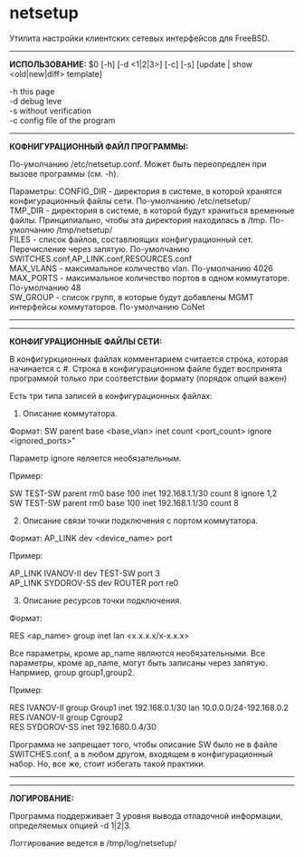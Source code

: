 # netsetup
Утилита настройки клиентских сетевых интерфейсов для FreeBSD.

---------------------------------------------------------------------------------
<b>ИСПОЛЬЗОВАНИЕ:</b>
$0 [-h] [-d <1|2|3>] [-с] [-s] [update | show <old|new|diff> template]

-h	this page<br>
-d	debug leve<br>
-s	without verification<br>
-c	config file of the program<br>

---------------------------------------------------------------------------------
<b>КОФНИГУРАЦИОННЫЙ ФАЙЛ ПРОГРАММЫ:</b>

По-умолчанию /etc/netsetup.conf. Может быть переопредлен при вызове программы (см. -h).

Параметры:
CONFIG_DIR - директория в системе, в которой хранятся конфигурационный файлы сети.
	По-умолчанию /etc/netsetup/<br>
TMP_DIR - директория в системе, в которой будут храниться временные файлы. Принципиально,
	чтобы эта директория находилась в /tmp.
	По-умолчанию /tmp/netsetup/<br>
FILES - список файлов, составлюящих конфигурационный сет. Перечисление через запятую.
	По-умолчанию SWITCHES.conf,AP_LINK.conf,RESOURCES.conf<br>
MAX_VLANS - максимальное количество vlan. По-умолчанию 4026<br>
MAX_PORTS - максимальное количество портов в одном коммутаторе. По-умолчанию 48<br>
SW_GROUP - список групп, в которые будут добавлены MGMT интерфейсы коммутаторов. По-умолчанию CoNet<br>

---------------------------------------------------------------------------------
---------------------------------------------------------------------------------
<b>КОНФИГУРАЦИОННЫЕ ФАЙЛЫ СЕТИ:</b>

В конфигуркционных файлах комментарием считается строка, которая начинается с #.
Строка в конфигурационном файле будет воспринята программой только при соответствии формату (порядок опций важен)

Есть три типа записей в конфигурационных файлах:

1. Описание коммутатора.

Формат: SW <name> parent <parent netif> base <base_vlan> inet <gateway ip with bitmask> count <port_count> ignore <ignored_ports>"

Параметр ignore является необязательным.

Пример:

SW TEST-SW parent rm0 base 100 inet 192.168.1.1/30 count 8 ignore 1,2<br>
SW TEST-SW parent rm0 base 100 inet 192.168.1.1/30 count 8

2. Описание связи точки подключения с портом коммутатора.

Формат: AP_LINK <ap name> dev <device_name> port <port name>

Пример:

AP_LINK IVANOV-II dev TEST-SW port 3<br>
AP_LINK SYDOROV-SS dev ROUTER port re0


3. Описание ресурсов точки подключения.

Формат:

RES <ap_name> group <group name> inet <gateway ip with bitmask> lan <x.x.x.x/x-x.x.x>

Все параметры, кроме ap_name являются необязательными.
Все параметры, кроме ap_name, могут быть записаны через запятую. Напрмиер, group group1,group2.

Пример:

RES IVANOV-II group Group1 inet 192.168.0.1/30 lan 10.0.0.0/24-192.168.0.2<br>
RES IVANOV-II group Cgroup2<br>
RES SYDOROV-SS inet 192.1680.0.4/30


Программа не запрещает того, чтобы описание SW было не в файле SWITCHES.conf, а в любом другом, входящем в конфигурационный набор.
Но, все же, стоит избегать такой практики.

---------------------------------------------------------------------------------
---------------------------------------------------------------------------------
<b>ЛОГИРОВАНИЕ:</b>

Программа поддерживает 3 уровня вывода отладочной информации, определяемых опцией -d 1|2|3.

Логгирование ведется в /tmp/log/netsetup/
